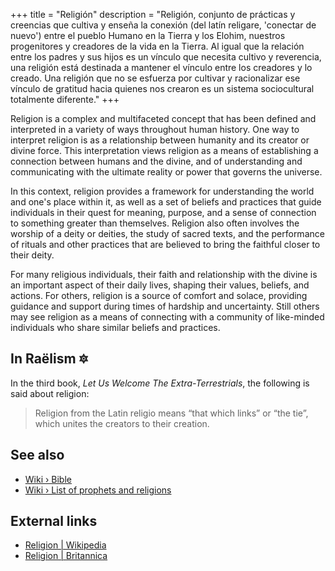 +++
title = "Religión"
description = "Religión, conjunto de prácticas y creencias que cultiva y enseña la conexión (del latín religare, 'conectar de nuevo') entre el pueblo Humano en la Tierra y los Elohim, nuestros progenitores y creadores de la vida en la Tierra. Al igual que la relación entre los padres y sus hijos es un vínculo que necesita cultivo y reverencia, una religión está destinada a mantener el vínculo entre los creadores y lo creado. Una religión que no se esfuerza por cultivar y racionalizar ese vínculo de gratitud hacia quienes nos crearon es un sistema sociocultural totalmente diferente."
+++

Religion is a complex and multifaceted concept that has been defined and interpreted in a variety of ways throughout human history. One way to interpret religion is as a relationship between humanity and its creator or divine force. This interpretation views religion as a means of establishing a connection between humans and the divine, and of understanding and communicating with the ultimate reality or power that governs the universe.

In this context, religion provides a framework for understanding the world and one's place within it, as well as a set of beliefs and practices that guide individuals in their quest for meaning, purpose, and a sense of connection to something greater than themselves. Religion also often involves the worship of a deity or deities, the study of sacred texts, and the performance of rituals and other practices that are believed to bring the faithful closer to their deity.

For many religious individuals, their faith and relationship with the divine is an important aspect of their daily lives, shaping their values, beliefs, and actions. For others, religion is a source of comfort and solace, providing guidance and support during times of hardship and uncertainty. Still others may see religion as a means of connecting with a community of like-minded individuals who share similar beliefs and practices.

## In Raëlism 🔯

In the third book, _Let Us Welcome The Extra-Terrestrials_, the following is said about religion:

> Religion from the Latin religio means “that which links” or “the tie”, which unites the creators to their creation.

## See also

- [Wiki › Bible](../../wiki/bible/)
- [Wiki › List of prophets and religions](../../wiki/list-of-prophets-and-religions/)

## External links

- [Religion | Wikipedia](https://en.wikipedia.org/wiki/Religion)
- [Religion | Britannica](https://www.britannica.com/topic/religion)